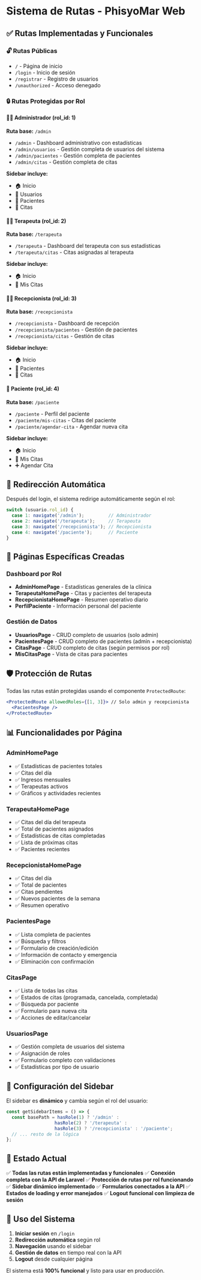 # Sistema de Rutas - PhisyoMar Web

## ✅ Rutas Implementadas y Funcionales

### 🔓 Rutas Públicas
- `/` - Página de inicio
- `/login` - Inicio de sesión
- `/registrar` - Registro de usuarios
- `/unauthorized` - Acceso denegado

### 🔒 Rutas Protegidas por Rol

#### 👨‍💼 Administrador (rol_id: 1)
**Ruta base:** `/admin`

- `/admin` - Dashboard administrativo con estadísticas
- `/admin/usuarios` - Gestión completa de usuarios del sistema
- `/admin/pacientes` - Gestión completa de pacientes
- `/admin/citas` - Gestión completa de citas

**Sidebar incluye:**
- 🏠 Inicio
- 👥 Usuarios
- 🏥 Pacientes  
- 📅 Citas

#### 👨‍⚕️ Terapeuta (rol_id: 2)
**Ruta base:** `/terapeuta`

- `/terapeuta` - Dashboard del terapeuta con sus estadísticas
- `/terapeuta/citas` - Citas asignadas al terapeuta

**Sidebar incluye:**
- 🏠 Inicio
- 📅 Mis Citas

#### 👩‍💻 Recepcionista (rol_id: 3)
**Ruta base:** `/recepcionista`

- `/recepcionista` - Dashboard de recepción
- `/recepcionista/pacientes` - Gestión de pacientes
- `/recepcionista/citas` - Gestión de citas

**Sidebar incluye:**
- 🏠 Inicio
- 🏥 Pacientes
- 📅 Citas

#### 🏥 Paciente (rol_id: 4)
**Ruta base:** `/paciente`

- `/paciente` - Perfil del paciente
- `/paciente/mis-citas` - Citas del paciente
- `/paciente/agendar-cita` - Agendar nueva cita

**Sidebar incluye:**
- 🏠 Inicio
- 📅 Mis Citas
- ➕ Agendar Cita

## 🔄 Redirección Automática

Después del login, el sistema redirige automáticamente según el rol:

```javascript
switch (usuario.rol_id) {
  case 1: navigate('/admin');         // Administrador
  case 2: navigate('/terapeuta');     // Terapeuta  
  case 3: navigate('/recepcionista'); // Recepcionista
  case 4: navigate('/paciente');      // Paciente
}
```

## 📱 Páginas Específicas Creadas

### Dashboard por Rol
- **AdminHomePage** - Estadísticas generales de la clínica
- **TerapeutaHomePage** - Citas y pacientes del terapeuta
- **RecepcionistaHomePage** - Resumen operativo diario
- **PerfilPaciente** - Información personal del paciente

### Gestión de Datos
- **UsuariosPage** - CRUD completo de usuarios (solo admin)
- **PacientesPage** - CRUD completo de pacientes (admin + recepcionista)
- **CitasPage** - CRUD completo de citas (según permisos por rol)
- **MisCitasPage** - Vista de citas para pacientes

## 🛡️ Protección de Rutas

Todas las rutas están protegidas usando el componente `ProtectedRoute`:

```jsx
<ProtectedRoute allowedRoles={[1, 3]}> // Solo admin y recepcionista
  <PacientesPage />
</ProtectedRoute>
```

## 📊 Funcionalidades por Página

### AdminHomePage
- ✅ Estadísticas de pacientes totales
- ✅ Citas del día
- ✅ Ingresos mensuales
- ✅ Terapeutas activos
- ✅ Gráficos y actividades recientes

### TerapeutaHomePage
- ✅ Citas del día del terapeuta
- ✅ Total de pacientes asignados
- ✅ Estadísticas de citas completadas
- ✅ Lista de próximas citas
- ✅ Pacientes recientes

### RecepcionistaHomePage
- ✅ Citas del día
- ✅ Total de pacientes
- ✅ Citas pendientes
- ✅ Nuevos pacientes de la semana
- ✅ Resumen operativo

### PacientesPage
- ✅ Lista completa de pacientes
- ✅ Búsqueda y filtros
- ✅ Formulario de creación/edición
- ✅ Información de contacto y emergencia
- ✅ Eliminación con confirmación

### CitasPage
- ✅ Lista de todas las citas
- ✅ Estados de citas (programada, cancelada, completada)
- ✅ Búsqueda por paciente
- ✅ Formulario para nueva cita
- ✅ Acciones de editar/cancelar

### UsuariosPage
- ✅ Gestión completa de usuarios del sistema
- ✅ Asignación de roles
- ✅ Formulario completo con validaciones
- ✅ Estadísticas por tipo de usuario

## 🔧 Configuración del Sidebar

El sidebar es **dinámico** y cambia según el rol del usuario:

```javascript
const getSidebarItems = () => {
  const basePath = hasRole(1) ? '/admin' : 
                  hasRole(2) ? '/terapeuta' : 
                  hasRole(3) ? '/recepcionista' : '/paciente';
  // ... resto de la lógica
};
```

## 🚀 Estado Actual

✅ **Todas las rutas están implementadas y funcionales**
✅ **Conexión completa con la API de Laravel**
✅ **Protección de rutas por rol funcionando**
✅ **Sidebar dinámico implementado**
✅ **Formularios conectados a la API**
✅ **Estados de loading y error manejados**
✅ **Logout funcional con limpieza de sesión**

## 📝 Uso del Sistema

1. **Iniciar sesión** en `/login`
2. **Redirección automática** según rol
3. **Navegación** usando el sidebar
4. **Gestión de datos** en tiempo real con la API
5. **Logout** desde cualquier página

El sistema está **100% funcional** y listo para usar en producción.